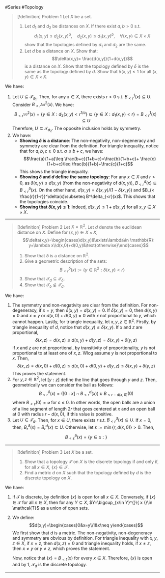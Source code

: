  #Series #Topology 

> [!definition] Problem 1
> Let $X$ be a set.
> 1. Let $d_{1}$ and $d_{2}$ be distances on $X$. If there exist $a,b>0$ s.t.$$d_{1}(x,y)\leq d_{2}(x,y)^a,\quad d_{2}(x,y)\leq d_{1}(x,y)^b,\quad \forall(x,y)\in X\times X$$ show that the topologies defined by $d_{1}$ and $d_{2}$ are the same.
> 2. Let $d$ be a distance on $X$. Show that: $$\delta(x,y)= \frac{d(x,y)}{1+d(x,y)}$$is a distance on $X$. Show that the topology defined by $\delta$ is the same as the topology defined by $d$. Show that $\delta(x,y)\leq 1$ for all $(x,y)\in X\times X$. 

We have:
1. Let $U\subseteq \mathcal{T}_{d_{1}}$. Then, for any $x\in X$, there exists $r>0$ s.t. $B^1_{<r}(x)\subseteq U$. Consider $B^2_{<r^{1/a}}(x)$. We have:$$B^2_{<r^{1 /a}}(x)=\{ y\in X:d_{2}(x,y)<r^{1/a} \}\subseteq \{ y\in X:d_{1}(x,y)<r \}=B^1_{<r}(x)\subseteq U$$Therefore, $U\subseteq \mathcal{T}_{d_{2}}$. The opposite inclusion holds by symmetry.
2. We have: 
	- **Showing $\delta$ is a distance**: The non-negativity, non-degeneracy and symmetry are clear from the definition. For triangle inequality, notice that for $a,b,c\geq 0$ s.t. $a\leq b+c$, we have: $$\frac{a}{1+a}\leq \frac{b+c}{1+b+c}=\frac{b}{1+b+c}+ \frac{c}{1+b+c}\leq \frac{b}{1+b}+\frac{c}{1+c}$$This shows the triangle inequality.
	- **Showing $\delta$ and $d$ define the same topology**: For any $x\in X$ and $r>0$, as $\delta(x,y)\leq d(x,y)$ (from the non-negativity of $d(x,y)$), $B_{<r}^d(x)\subseteq B_{<r}^\delta(x)$. On the other hand, $d(x,y)= \delta(x,y)/(1-\delta(x,y))$ and $B_{< \frac{r}{1-r}}^\delta(x)\subseteq B^\delta_{<r}(x)$. This shows that the topologies coincide.  
	- **Showing that $\delta(x,y)\leq 1$**: Indeed, $d(x,y)\leq 1+d(x,y)$ for all $x,y\in X\times X$.
---
> [!definition] Problem 2
> Let $X=\mathbb{R}^2$. Let $d$ denote the euclidean distance on $X$. Define for $(x,y)\in X\times X$, $$\delta(x,y)=\begin{cases}d(x,y)&\exists\lambda\in \mathbb{R}: y=\lambda x\\d(x,0)+d(0,y)&\text{otherwise}\end{cases}$$
> 1. Show that $\delta$ is a distance on $\mathbb{R}^{2}$.
> 2. Give a geometric description of the sets: $$B^\delta_{<r}(x):=\{ y\in \mathbb{R}^{2}:\delta(x,y)<r \}$$
> 3. Show that $\mathcal{T}_{d}\subseteq \mathcal{T}_{\delta}$.
> 4. Show that $\mathcal{T}_{\delta}\not\subseteq \mathcal{T}_{d}$.

We have:
1. The symmetry and non-negativity are clear from the definition. For non-degeneracy, if $x=y$, then $\delta(x,y)=d(x,y)=0$. If $\delta(x,y)=0$, then $d(x,y)=0$ and $x=y$ or $d(x,0)+d(0,y)=0$ with $x$ not proportional to $y$, which cannot happen. Lastly, for triangle inequality, let $x,y,z\in \mathbb{R}^{2}$. Firstly, by triangle inequality of $d$, notice that $d(x,y)\leq\delta(x,y)$. If $x$ and $z$ are proportional, $$\delta(x,z)=d(x,z)\leq d(x,y)+d(y,z)=\delta(x,y)+\delta(y,z)$$If $x$ and $z$ are not proportional, by transitivity of proportionality, $y$ is not proportional to at least one of $x,z$. Wlog assume $y$ is not proportional to $x$. Then, $$\delta(x,z)=d(x,0)+d(0,z)\leq d(x,0)+d(0,y)+d(y,z)\leq\delta(x,y)+\delta(y,z)$$This proves the statement.
2. For $y,z\in \mathbb{R}^{2}$, let $[y:z]$ define the line that goes through $y$ and $z$. Then, geometrically we can consider the ball as follows: $$B_{<r}^\delta(x)=([0:x]\cap B_{<r}^d(x))\cup B_{<r-d(x,0)}(0)$$ where $B_{<\varepsilon}(0)=\varnothing$ for $\varepsilon\leq 0$. In other words, the open balls are a union of a line segment of length $2r$ that goes centered at $x$ and an open ball at $0$ with radius $r-d(x,0)$, if this value is positive.
3. Let $U\in \mathcal{T}_{d}$. Then, for $x\in U$, there exists $r$ s.t. $B^d_{<r}(x)\subseteq U$. 
   If $x=0$, then, $B^\delta_{r}(x)=B^d_{r}(x)\subseteq U$. Otherwise, let $\varepsilon:=\min\{ r,d(x,0)\}>0$. Then, $$B_{<\varepsilon}^\delta(x)=\{ y\in x: \}$$
---
> [!definition] Problem 3
> Let $X$ be a set. 
> 1. Show that a topology $\mathcal{T}$ on $X$ is the discrete topology if and only if, for all $x\in X$, $\{ x \}\in \mathcal{T}$.
> 2. Find a metric $d$ on $X$ such that the topology defined by $d$ is the discrete topology on $X$.

We have:
1. If $\mathcal{T}$ is discrete, by definition $\{ x \}$ is open for all $x\in X$. Conversely, if $\{ x \}\in \mathcal{T}$ for all $x\in X$, then for any $Y\subseteq X$, $Y=\bigcup_{x\in Y}^{}\{ x \}\in \mathcal{T}$ as a union of open sets. 
2. We define: $$d(x,y)=\begin{cases}0&x=y\\1&x\neq y\end{cases}$$We first show that $d$ is a metric. The non-negativity, non-degeneracy and symmetry are obvious by definition. For triangle inequality with $x,y,z\in X$, if $x=z$, then $d(x,z)=0$ and triangle inequality holds, if $x\neq z$, then $x\neq y$ or $y\neq z$, which proves the statement.
	
	Now, notice that $\{ x \}=B_{<1}(x)$ for every $x\in X$. Therefore, $\{ x \}$ is open and by 1, $\mathcal{T}_{d}$ is the discrete topology.
---
